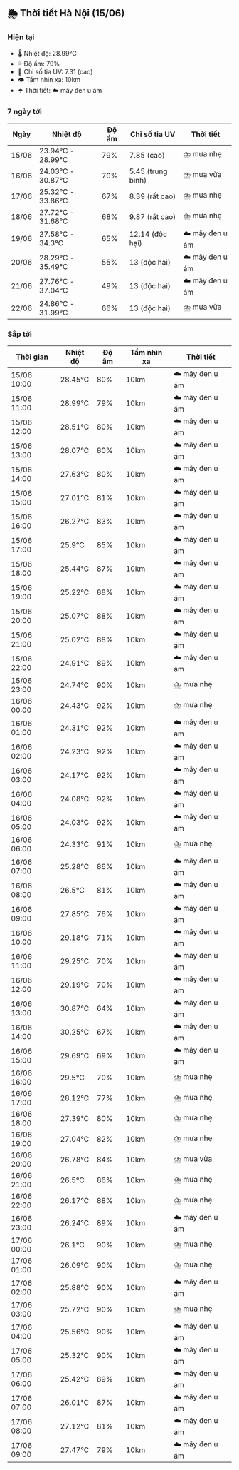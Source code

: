## 🌦️ Thời tiết Hà Nội (15/06)

### Hiện tại

- 🌡️ Nhiệt độ: 28.99℃
- 💦 Độ ẩm: 79%
- 🌟 Chỉ số tia UV: 7.31 (cao)
- 👁️ Tầm nhìn xa: 10km
- ☂️ Thời tiết: ☁️ mây đen u ám

### 7 ngày tới

| Ngày | Nhiệt độ | Độ ẩm | Chỉ số tia UV | Thời tiết |
| --- | --- | --- | --- | --- |
| 15/06 | 23.94℃ - 28.99℃ | 79% | 7.85 (cao) | ⛈️ mưa nhẹ |
| 16/06 | 24.03℃ - 30.87℃ | 70% | 5.45 (trung bình) | ⛈️ mưa vừa |
| 17/06 | 25.32℃ - 33.86℃ | 67% | 8.39 (rất cao) | ⛈️ mưa nhẹ |
| 18/06 | 27.72℃ - 31.68℃ | 68% | 9.87 (rất cao) | ⛈️ mưa nhẹ |
| 19/06 | 27.58℃ - 34.3℃ | 65% | 12.14 (độc hại) | ☁️ mây đen u ám |
| 20/06 | 28.29℃ - 35.49℃ | 55% | 13 (độc hại) | ☁️ mây đen u ám |
| 21/06 | 27.76℃ - 37.04℃ | 49% | 13 (độc hại) | ☁️ mây đen u ám |
| 22/06 | 24.86℃ - 31.99℃ | 66% | 13 (độc hại) | ⛈️ mưa vừa |

### Sắp tới

| Thời gian | Nhiệt độ | Độ ẩm | Tầm nhìn xa | Thời tiết |
| --- | --- | --- | --- | --- |
| 15/06 10:00 | 28.45℃ | 80% | 10km | ☁️ mây đen u ám |
| 15/06 11:00 | 28.99℃ | 79% | 10km | ☁️ mây đen u ám |
| 15/06 12:00 | 28.51℃ | 80% | 10km | ☁️ mây đen u ám |
| 15/06 13:00 | 28.07℃ | 80% | 10km | ☁️ mây đen u ám |
| 15/06 14:00 | 27.63℃ | 80% | 10km | ☁️ mây đen u ám |
| 15/06 15:00 | 27.01℃ | 81% | 10km | ☁️ mây đen u ám |
| 15/06 16:00 | 26.27℃ | 83% | 10km | ☁️ mây đen u ám |
| 15/06 17:00 | 25.9℃ | 85% | 10km | ☁️ mây đen u ám |
| 15/06 18:00 | 25.44℃ | 87% | 10km | ☁️ mây đen u ám |
| 15/06 19:00 | 25.22℃ | 88% | 10km | ☁️ mây đen u ám |
| 15/06 20:00 | 25.07℃ | 88% | 10km | ☁️ mây đen u ám |
| 15/06 21:00 | 25.02℃ | 88% | 10km | ☁️ mây đen u ám |
| 15/06 22:00 | 24.91℃ | 89% | 10km | ☁️ mây đen u ám |
| 15/06 23:00 | 24.74℃ | 90% | 10km | ⛈️ mưa nhẹ |
| 16/06 00:00 | 24.43℃ | 92% | 10km | ⛈️ mưa nhẹ |
| 16/06 01:00 | 24.31℃ | 92% | 10km | ☁️ mây đen u ám |
| 16/06 02:00 | 24.23℃ | 92% | 10km | ☁️ mây đen u ám |
| 16/06 03:00 | 24.17℃ | 92% | 10km | ☁️ mây đen u ám |
| 16/06 04:00 | 24.08℃ | 92% | 10km | ☁️ mây đen u ám |
| 16/06 05:00 | 24.03℃ | 92% | 10km | ☁️ mây đen u ám |
| 16/06 06:00 | 24.33℃ | 91% | 10km | ⛈️ mưa nhẹ |
| 16/06 07:00 | 25.28℃ | 86% | 10km | ☁️ mây đen u ám |
| 16/06 08:00 | 26.5℃ | 81% | 10km | ☁️ mây đen u ám |
| 16/06 09:00 | 27.85℃ | 76% | 10km | ☁️ mây đen u ám |
| 16/06 10:00 | 29.18℃ | 71% | 10km | ☁️ mây đen u ám |
| 16/06 11:00 | 29.25℃ | 70% | 10km | ☁️ mây đen u ám |
| 16/06 12:00 | 29.19℃ | 70% | 10km | ☁️ mây đen u ám |
| 16/06 13:00 | 30.87℃ | 64% | 10km | ☁️ mây đen u ám |
| 16/06 14:00 | 30.25℃ | 67% | 10km | ☁️ mây đen u ám |
| 16/06 15:00 | 29.69℃ | 69% | 10km | ☁️ mây đen u ám |
| 16/06 16:00 | 29.5℃ | 70% | 10km | ⛈️ mưa nhẹ |
| 16/06 17:00 | 28.12℃ | 77% | 10km | ⛈️ mưa nhẹ |
| 16/06 18:00 | 27.39℃ | 80% | 10km | ⛈️ mưa nhẹ |
| 16/06 19:00 | 27.04℃ | 82% | 10km | ⛈️ mưa nhẹ |
| 16/06 20:00 | 26.78℃ | 84% | 10km | ⛈️ mưa vừa |
| 16/06 21:00 | 26.5℃ | 86% | 10km | ⛈️ mưa nhẹ |
| 16/06 22:00 | 26.17℃ | 88% | 10km | ⛈️ mưa nhẹ |
| 16/06 23:00 | 26.24℃ | 89% | 10km | ☁️ mây đen u ám |
| 17/06 00:00 | 26.1℃ | 90% | 10km | ⛈️ mưa nhẹ |
| 17/06 01:00 | 26.09℃ | 90% | 10km | ⛈️ mưa nhẹ |
| 17/06 02:00 | 25.88℃ | 90% | 10km | ☁️ mây đen u ám |
| 17/06 03:00 | 25.72℃ | 90% | 10km | ⛈️ mưa nhẹ |
| 17/06 04:00 | 25.56℃ | 90% | 10km | ☁️ mây đen u ám |
| 17/06 05:00 | 25.32℃ | 90% | 10km | ☁️ mây đen u ám |
| 17/06 06:00 | 25.42℃ | 89% | 10km | ☁️ mây đen u ám |
| 17/06 07:00 | 26.01℃ | 87% | 10km | ☁️ mây đen u ám |
| 17/06 08:00 | 27.12℃ | 81% | 10km | ☁️ mây đen u ám |
| 17/06 09:00 | 27.47℃ | 79% | 10km | ☁️ mây đen u ám |
